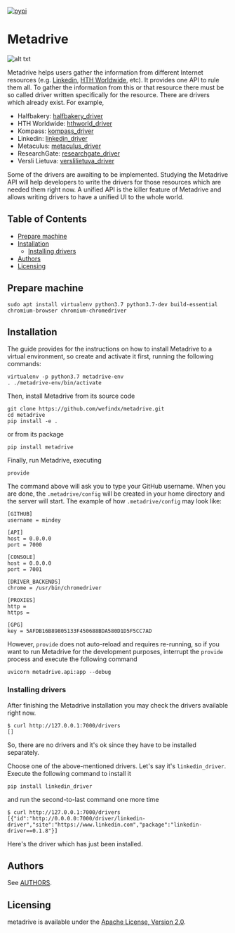 [![pypi](https://badge.fury.io/py/metadrive.svg)](https://badge.fury.io/py/metadrive)

# Metadrive
![alt txt](https://wiki.mindey.com/shared/screens/drivers.jpg)

Metadrive helps users gather the information from different Internet resources (e.g. [Linkedin](https://linkedin.com), [HTH Worldwide](https://hthworldwide.com), etc). It provides one API to rule them all. To gather the information from this or that resource there must be so called driver written specifically for the resource. There are drivers which already exist. For example,
* Halfbakery: [halfbakery_driver](https://github.com/drivernet/halfbakery_driver)
* HTH Worldwide: [hthworld_driver](https://github.com/drivernet/hthworld_driver)
* Kompass: [kompass_driver](https://github.com/drivernet/kompass_driver)
* Linkedin: [linkedin_driver](https://github.com/drivernet/linkedin_driver)
* Metaculus: [metaculus_driver](https://github.com/drivernet/metaculus_driver)
* ResearchGate: [researchgate_driver](https://github.com/drivernet/researchgate_driver)
* Versli Lietuva: [verslilietuva_driver](https://github.com/drivernet/verslilietuva_driver)

Some of the drivers are awaiting to be implemented. Studying the Metadrive API will help developers to write the drivers for those resources which are needed them right now. A unified API is the killer feature of Metadrive and allows writing drivers to have a unified UI to the whole world.

## Table of Contents

- [Prepare machine](#prepare-machine)
- [Installation](#installation)
  * [Installing drivers](#installing-drivers)
- [Authors](#authors)
- [Licensing](#licensing)

## Prepare machine
```
sudo apt install virtualenv python3.7 python3.7-dev build-essential chromium-browser chromium-chromedriver
```

## Installation

The guide provides for the instructions on how to install Metadrive to a virtual environment, so create and activate it first, running the following commands:

```
virtualenv -p python3.7 metadrive-env
. ./metadrive-env/bin/activate
```

Then, install Metadrive from its source code

```
git clone https://github.com/wefindx/metadrive.git
cd metadrive
pip install -e .
```

or from its package

```
pip install metadrive
```

Finally, run Metadrive, executing

```
provide
```

The command above will ask you to type your GitHub username. When you are done, the `.metadrive/config` will be created in your home directory and the server will start. The example of how `.metadrive/config` may look like:

```
[GITHUB]
username = mindey

[API]
host = 0.0.0.0
port = 7000

[CONSOLE]
host = 0.0.0.0
port = 7001

[DRIVER_BACKENDS]
chrome = /usr/bin/chromedriver

[PROXIES]
http =
https =

[GPG]
key = 5AFDB16B89805133F450688BDA580D1D5F5CC7AD
```

However, `provide` does not auto-reload and requires re-running, so if you want to run Metadrive for the development purposes, interrupt the `provide` process and execute the following command

```
uvicorn metadrive.api:app --debug
```

### Installing drivers

After finishing the Metadrive installation you may check the drivers available right now.

```
$ curl http://127.0.0.1:7000/drivers
[]
```

So, there are no drivers and it's ok since they have to be installed separately.

Choose one of the above-mentioned drivers. Let's say it's `linkedin_driver`. Execute the following command to install it

```
pip install linkedin_driver
```

and run the second-to-last command one more time

```
$ curl http://127.0.0.1:7000/drivers
[{"id":"http://0.0.0.0:7000/driver/linkedin-driver","site":"https://www.linkedin.com","package":"linkedin-driver==0.1.8"}]
```

Here's the driver which has just been installed.



## Authors

See [AUTHORS](AUTHORS.md).

## Licensing

metadrive is available under the [Apache License, Version 2.0](LICENSE).
